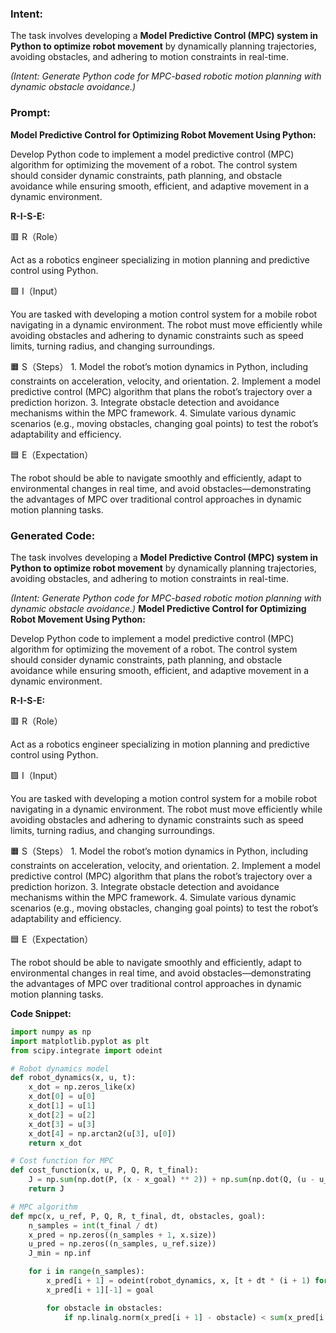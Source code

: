 ### Intent:
The task involves developing a **Model Predictive Control (MPC) system in Python to optimize robot movement** by dynamically planning trajectories, avoiding obstacles, and adhering to motion constraints in real-time.  

*(Intent: Generate Python code for MPC-based robotic motion planning with dynamic obstacle avoidance.)*

### Prompt:
**Model Predictive Control for Optimizing Robot Movement Using Python:**

Develop Python code to implement a model predictive control (MPC) algorithm for optimizing the movement of a robot. The control system should consider dynamic constraints, path planning, and obstacle avoidance while ensuring smooth, efficient, and adaptive movement in a dynamic environment.

**R-I-S-E:**

🟥 R（Role）

Act as a robotics engineer specializing in motion planning and predictive control using Python.

🟩 I（Input）

You are tasked with developing a motion control system for a mobile robot navigating in a dynamic environment. The robot must move efficiently while avoiding obstacles and adhering to dynamic constraints such as speed limits, turning radius, and changing surroundings.

🟧 S（Steps）
	1.	Model the robot’s motion dynamics in Python, including constraints on acceleration, velocity, and orientation.
	2.	Implement a model predictive control (MPC) algorithm that plans the robot’s trajectory over a prediction horizon.
	3.	Integrate obstacle detection and avoidance mechanisms within the MPC framework.
	4.	Simulate various dynamic scenarios (e.g., moving obstacles, changing goal points) to test the robot’s adaptability and efficiency.

🟦 E（Expectation）

The robot should be able to navigate smoothly and efficiently, adapt to environmental changes in real time, and avoid obstacles—demonstrating the advantages of MPC over traditional control approaches in dynamic motion planning tasks.

### Generated Code:
The task involves developing a **Model Predictive Control (MPC) system in Python to optimize robot movement** by dynamically planning trajectories, avoiding obstacles, and adhering to motion constraints in real-time.  

*(Intent: Generate Python code for MPC-based robotic motion planning with dynamic obstacle avoidance.)*
**Model Predictive Control for Optimizing Robot Movement Using Python:**

Develop Python code to implement a model predictive control (MPC) algorithm for optimizing the movement of a robot. The control system should consider dynamic constraints, path planning, and obstacle avoidance while ensuring smooth, efficient, and adaptive movement in a dynamic environment.

**R-I-S-E:**

🟥 R（Role）

Act as a robotics engineer specializing in motion planning and predictive control using Python.

🟩 I（Input）

You are tasked with developing a motion control system for a mobile robot navigating in a dynamic environment. The robot must move efficiently while avoiding obstacles and adhering to dynamic constraints such as speed limits, turning radius, and changing surroundings.

🟧 S（Steps）
	1.	Model the robot’s motion dynamics in Python, including constraints on acceleration, velocity, and orientation.
	2.	Implement a model predictive control (MPC) algorithm that plans the robot’s trajectory over a prediction horizon.
	3.	Integrate obstacle detection and avoidance mechanisms within the MPC framework.
	4.	Simulate various dynamic scenarios (e.g., moving obstacles, changing goal points) to test the robot’s adaptability and efficiency.

🟦 E（Expectation）

The robot should be able to navigate smoothly and efficiently, adapt to environmental changes in real time, and avoid obstacles—demonstrating the advantages of MPC over traditional control approaches in dynamic motion planning tasks.

**Code Snippet:**

```python
import numpy as np
import matplotlib.pyplot as plt
from scipy.integrate import odeint

# Robot dynamics model
def robot_dynamics(x, u, t):
    x_dot = np.zeros_like(x)
    x_dot[0] = u[0]
    x_dot[1] = u[1]
    x_dot[2] = u[2]
    x_dot[3] = u[3]
    x_dot[4] = np.arctan2(u[3], u[0])
    return x_dot

# Cost function for MPC
def cost_function(x, u, P, Q, R, t_final):
    J = np.sum(np.dot(P, (x - x_goal) ** 2)) + np.sum(np.dot(Q, (u - u_ref) ** 2)) + np.sum(np.dot(R, (u[0] ** 2 + u[1] ** 2)))
    return J

# MPC algorithm
def mpc(x, u_ref, P, Q, R, t_final, dt, obstacles, goal):
    n_samples = int(t_final / dt)
    x_pred = np.zeros((n_samples + 1, x.size))
    u_pred = np.zeros((n_samples, u_ref.size))
    J_min = np.inf

    for i in range(n_samples):
        x_pred[i + 1] = odeint(robot_dynamics, x, [t + dt * (i + 1) for t in np.linspace(0, t_final, n_samples)], args=(u_pred[i],))[0]
        x_pred[i + 1][-1] = goal

        for obstacle in obstacles:
            if np.linalg.norm(x_pred[i + 1] - obstacle) < sum(x_pred[i + 1]) + sum(obstacle):
